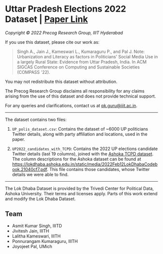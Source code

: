 
# Uttar Pradesh Elections 2022 Dataset | [Paper Link](https://dl.acm.org/doi/10.1145/3530190.3534845)
*Copyright © 2022 Precog Research Group, IIIT Hyderabad*

If you use this dataset, please cite our work as:
> Singh A., Jain J., Kameswari L., Kumaraguru P., and Pal J. Note: Urbanization and Literacy as factors in Politicians' Social Media Use in a largely Rural State: Evidence from Uttar Pradesh, India. In ACM SIGCAS Conference on Computing and Sustainable Societies (COMPASS '22).

You may not redistribute this dataset without attribution.  

The Precog Research Group disclaims all responsibility for any claims arising from the use of this dataset and does not provide technical support.

For any queries and clarifications, contact us at [pk.guru@iiit.ac.in](mailto:pk.guru@iiit.ac.in).

---

The dataset contains two files:
1. `UP_polis_dataset.csv`: Contains the dataset of ~6000 UP politicians Twitter details, along with party affiliation and locations, used in the paper.

2. `UP2022_candidates_with_TCPD`: Contains the 2022 UP elections candidate Twitter details (last 19 columns), joined with the [Ashoka TCPD dataset](https://lokdhaba.ashoka.edu.in/browse-data?et=GE). The column descriptions for the Ashoka dataset can be found at https://lokdhaba.ashoka.edu.in/static/media/2022Feb12LokDhabaCodebook.21040cf7.pdf. This file contains those candidates, whose Twitter details we were able to find.

---

The Lok Dhaba Dataset is provided by the Trivedi Center for Political Data, Ashoka University. Their terms and licenses apply. Parts of this work extend and modify the Lok Dhaba Dataset.


## Team
- Asmit Kumar Singh, IIITD
- Jivitesh Jain, IIITH
- Lalitha Kameswari, IIITH
- Ponnurangam Kumaraguru, IIITH
- Joyojeet Pal, UMich
